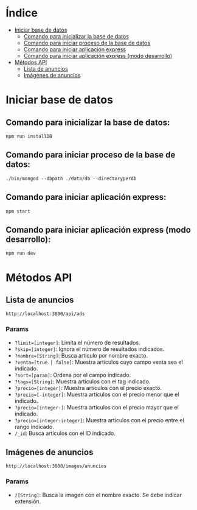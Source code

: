 # Índice
- [Iniciar base de datos](#iniciar-base-de-datos)
    - [Comando para inicializar la base de datos](#comando-para-inicializar-la-base-de-datos)
    - [Comando para iniciar proceso de la base de datos](#comando-para-iniciar-proceso-de-la-base-de-datos)
    - [Comando para iniciar aplicación express](#comando-para-iniciar-aplicaci%c3%b3n-express)
    - [Comando para iniciar aplicación express (modo desarrollo)](#comando-para-iniciar-aplicaci%c3%b3n-express-modo-desarrollo)
- [Métodos API](#metodos-api)
    - [Lista de anuncios](#lista-de-anuncios)
    - [Imágenes de anuncios](#imágenes-de-anuncios)

# Iniciar base de datos

## Comando para inicializar la base de datos:
`npm run installDB`

## Comando para iniciar proceso de la base de datos:
`./bin/mongod --dbpath ./data/db --directoryperdb`

## Comando para iniciar aplicación express:
`npm start`

## Comando para iniciar aplicación express (modo desarrollo):
`npm run dev`

# Métodos API

## Lista de anuncios
`http://localhost:3000/api/ads`

### Params
- `?limit=[integer]`: Limita el número de resultados.
- `?skip=[integer]`: Ignora el número de resultados indicados.
- `?nombre=[String]`: Busca artículo por nombre exacto.
- `?venta=[true | false]`: Muestra artículos cuyo campo venta sea el indicado.
- `?sort=[param]`: Ordena por el campo indicado.
- `?tags=[String]`: Muestra artículos con el tag indicado.
- `?precio=[integer]`: Muestra artículos con el precio exacto.
- `?precio=[-integer]`: Muestra artículos con el precio menor que el indicado.
- `?precio=[integer-]`: Muestra artículos con el precio mayor que el indicado.
- `?precio=[integer-integer]`: Muestra artículos con el precio entre el rango indicado.
- `/_id`: Busca artículos con el ID indicado.

## Imágenes de anuncios
`http://localhost:3000/images/anuncios`

### Params
- `/[String]`: Busca la imagen con el nombre exacto. Se debe indicar extensión.
